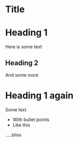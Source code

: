 # Title

# Heading 1

Here is some text


## Heading 2

And some more


# Heading 1 again

Some text  
* With bullet points
* Like this







.....bliss

